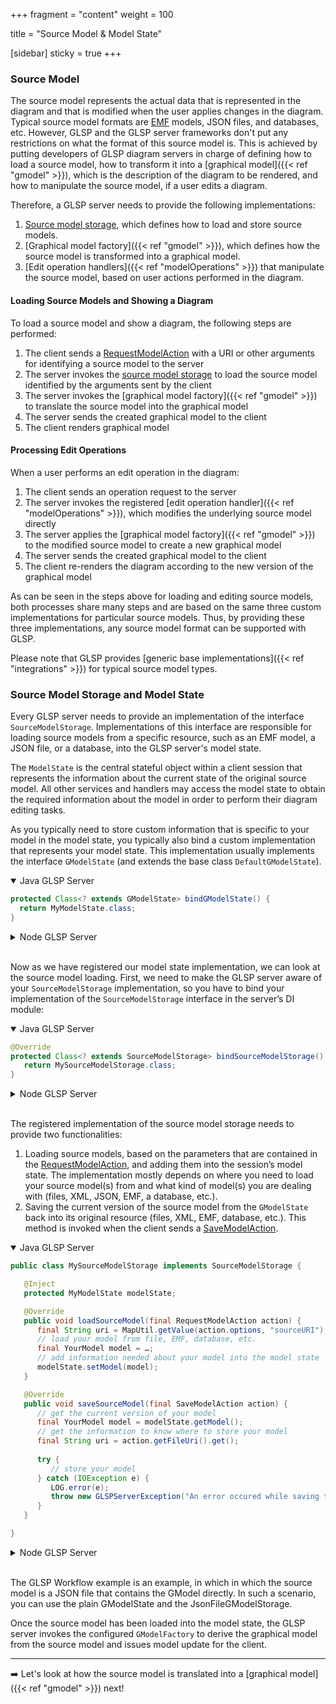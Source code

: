 +++
fragment = "content"
weight = 100

title = "Source Model & Model State"

[sidebar]
  sticky = true
+++

### Source Model

The source model represents the actual data that is represented in the diagram and that is modified when the user applies changes in the diagram.
Typical source model formats are [EMF](https://www.eclipse.org/modeling/emf) models, JSON files, and databases, etc.
However, GLSP and the GLSP server frameworks don't put any restrictions on what the format of this source model is.
This is achieved by putting developers of GLSP diagram servers in charge of defining how to load a source model, how to transform it into a [graphical model]({{< ref "gmodel" >}}), which is the description of the diagram to be rendered, and how to manipulate the source model, if a user edits a diagram.

Therefore, a GLSP server needs to provide the following implementations:

1. [Source model storage](#source-model-storage-and-model-state-and), which defines how to load and store source models.
2. [Graphical model factory]({{< ref "gmodel" >}}), which defines how the source model is transformed into a graphical model.
3. [Edit operation handlers]({{< ref "modelOperations" >}}) that manipulate the source model, based on user actions performed in the diagram.

#### Loading Source Models and Showing a Diagram

To load a source model and show a diagram, the following steps are performed:

1. The client sends a [RequestModelAction](https://github.com/eclipse-glsp/glsp/blob/master/PROTOCOL.md#241-requestmodelaction) with a URI or other arguments for identifying a source model to the server
2. The server invokes the [source model storage](#source-model-storage-and-model-state-and) to load the source model identified by the arguments sent by the client
3. The server invokes the [graphical model factory]({{< ref "gmodel" >}}) to translate the source model into the graphical model
4. The server sends the created graphical model to the client
5. The client renders graphical model

#### Processing Edit Operations

When a user performs an edit operation in the diagram:

1. The client sends an operation request to the server
2. The server invokes the registered [edit operation handler]({{< ref "modelOperations" >}}), which modifies the underlying source model directly
3. The server applies the [graphical model factory]({{< ref "gmodel" >}}) to the modified source model to create a new graphical model
4. The server sends the created graphical model to the client
5. The client re-renders the diagram according to the new version of the graphical model

As can be seen in the steps above for loading and editing source models, both processes share many steps and are based on the same three custom implementations for particular source models.
Thus, by providing these three implementations, any source model format can be supported with GLSP.

Please note that GLSP provides [generic base implementations]({{< ref "integrations" >}}) for typical source model types.

### Source Model Storage and Model State

Every GLSP server needs to provide an implementation of the interface `SourceModelStorage`.
Implementations of this interface are responsible for loading source models from a specific resource, such as an EMF model, a JSON file, or a database, into the GLSP server's model state.

The `ModelState` is the central stateful object within a client session that represents the information about the current state of the original source model.
All other services and handlers may access the model state to obtain the required information about the model in order to perform their diagram editing tasks.

As you typically need to store custom information that is specific to your model in the model state, you typically also bind a custom implementation that represents your model state.
This implementation usually implements the interface `GModelState` (and extends the base class `DefaultGModelState`).

<details open><summary>Java GLSP Server</summary>

```java
protected Class<? extends GModelState> bindGModelState() {
  return MyModelState.class;
}
```

</details>

<details><summary>Node GLSP Server</summary>

```ts
protected override bindModelState(): BindingTarget<ModelState> {
   return MyModelState;
}
```

</details>
</br>

Now as we have registered our model state implementation, we can look at the source model loading.
First, we need to make the GLSP server aware of your `SourceModelStorage` implementation, so you have to bind your implementation of the `SourceModelStorage` interface in the server’s DI module:

<details open><summary>Java GLSP Server</summary>

```java
@Override
protected Class<? extends SourceModelStorage> bindSourceModelStorage() {
   return MySourceModelStorage.class;
}
```

</details>

<details><summary>Node GLSP Server</summary>

```ts
protected bindModelState(): BindingTarget<ModelState> {
   return MySourceModelStorage;
}
```

</details>
</br>

The registered implementation of the source model storage needs to provide two functionalities:

1. Loading source models, based on the parameters that are contained in the [RequestModelAction](https://github.com/eclipse-glsp/glsp/blob/master/PROTOCOL.md#241-requestmodelaction), and adding them into the session’s model state.
The implementation mostly depends on where you need to load your source model(s) from and what kind of model(s) you are dealing with (files, XML, JSON, EMF, a database, etc.).
2. Saving the current version of the source model from the `GModelState` back into its original resource (files, XML, EMF, database, etc.). This method is invoked when the client sends a [SaveModelAction](https://github.com/eclipse-glsp/glsp/blob/master/PROTOCOL.md#251-savemodelaction).

<details open><summary>Java GLSP Server</summary>

```java
public class MySourceModelStorage implements SourceModelStorage {

   @Inject
   protected MyModelState modelState;

   @Override
   public void loadSourceModel(final RequestModelAction action) {
      final String uri = MapUtil.getValue(action.options, "sourceURI");
      // load your model from file, EMF, database, etc.
      final YourModel model = …;
      // add information needed about your model into the model state
      modelState.setModel(model);
   }

   @Override
   public void saveSourceModel(final SaveModelAction action) {
      // get the current version of your model
      final YourModel model = modelState.getModel();
      // get the information to know where to store your model
      final String uri = action.getFileUri().get();
      
      try {
         // store your model
      } catch (IOException e) {
         LOG.error(e);
         throw new GLSPServerException("An error occured while saving the model.", e);
      }
   }

}
```

</details>

<details opn><summary>Node GLSP Server</summary>

```ts
@injectable()
export class MySourceModelStorage implements SourceModelStorage {

    @inject(MyModelState)
    protected modelState: MyModelState;

    loadSourceModel(action: RequestModelAction): MaybePromise<void> {
      const uri = action.options!["sourceURI"];
      // load your model from file, EMF, database, etc.
      const model = …;
      // add information needed about your model into the model state
      this.modelState.model=model;
    }

   saveSourceModel(action: SaveModelAction): MaybePromise<void> {
      // get the current version of your model
      const model = this.modelState.model;
      // get the information to know where to store your model
      const uri = this.modelState.sourceUri;
      
      try {
         // store your model
      } catch (error) {
         throw new GLSPServerError(`Could not load model from file: ${this.modelState.sourceUri}`, error);
      }
   }
}
```

</details>
</br>

The GLSP Workflow example is an example, in which in which the source model is a JSON file that contains the GModel directly.
In such a scenario, you can use the plain GModelState and the JsonFileGModelStorage.

Once the source model has been loaded into the model state, the GLSP server invokes the configured `GModelFactory` to derive the graphical model from the source model and issues model update for the client.

---

➡️ Let's look at how the source model is translated into a [graphical model]({{< ref "gmodel" >}}) next!
